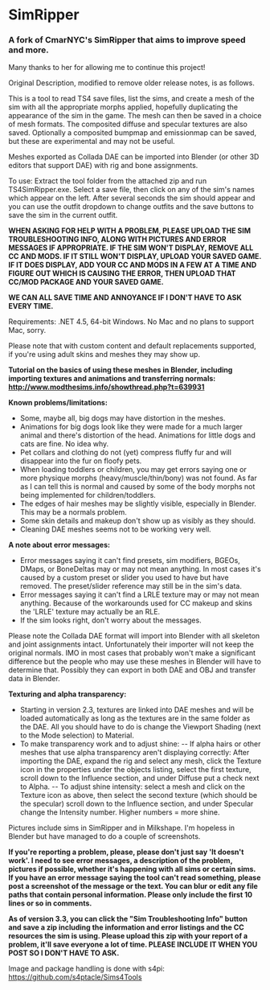 # SimRipper
### A fork of CmarNYC's SimRipper that aims to improve speed and more.

Many thanks to her for allowing me to continue this project!

Original Description, modified to remove older release notes, is as follows.

This is a tool to read TS4 save files, list the sims, and create a mesh of the sim with all the appropriate morphs applied, hopefully duplicating the appearance of the sim in the game. The mesh can then be saved in a choice of mesh formats. The composited diffuse and specular textures are also saved. Optionally a composited bumpmap and emissionmap can be saved, but these are experimental and may not be useful.

Meshes exported as Collada DAE can be imported into Blender (or other 3D editors that support DAE) with rig and bone assignments.

To use: Extract the tool folder from the attached zip and run TS4SimRipper.exe. Select a save file, then click on any of the sim's names which appear on the left. After several seconds the sim should appear and you can use the outfit dropdown to change outfits and the save buttons to save the sim in the current outfit.

**WHEN ASKING FOR HELP WITH A PROBLEM, PLEASE UPLOAD THE SIM TROUBLESHOOTING INFO, ALONG WITH PICTURES AND ERROR MESSAGES IF APPROPRIATE. IF THE SIM WON'T DISPLAY, REMOVE ALL CC AND MODS. IF IT STILL WON'T DISPLAY, UPLOAD YOUR SAVED GAME. IF IT DOES DISPLAY, ADD YOUR CC AND MODS IN A FEW AT A TIME AND FIGURE OUT WHICH IS CAUSING THE ERROR, THEN UPLOAD THAT CC/MOD PACKAGE AND YOUR SAVED GAME.**

**WE CAN ALL SAVE TIME AND ANNOYANCE IF I DON'T HAVE TO ASK EVERY TIME.**

Requirements: .NET 4.5, 64-bit Windows. No Mac and no plans to support Mac, sorry.

Please note that with custom content and default replacements supported, if you're using adult skins and meshes they may show up.

**Tutorial on the basics of using these meshes in Blender, including importing textures and animations and transferring normals: http://www.modthesims.info/showthread.php?t=639931**

**Known problems/limitations:**
- Some, maybe all, big dogs may have distortion in the meshes.
- Animations for big dogs look like they were made for a much larger animal and there's distortion of the head. Animations for little dogs and cats are fine. No idea why.
- Pet collars and clothing do not (yet) compress fluffy fur and will disappear into the fur on floofy pets.
- When loading toddlers or children, you may get errors saying one or more physique morphs (heavy/muscle/thin/bony) was not found. As far as I can tell this is normal and caused by some of the body morphs not being implemented for children/toddlers.
- The edges of hair meshes may be slightly visible, especially in Blender. This may be a normals problem.
- Some skin details and makeup don't show up as visibly as they should.
- Cleaning DAE meshes seems not to be working very well.

**A note about error messages:**
- Error messages saying it can't find presets, sim modifiers, BGEOs, DMaps, or BoneDeltas may or may not mean anything. In most cases it's caused by a custom preset or slider you used to have but have removed. The preset/slider reference may still be in the sim's data.
- Error messages saying it can't find a LRLE texture may or may not mean anything. Because of the workarounds used for CC makeup and skins the 'LRLE' texture may actually be an RLE.
- If the sim looks right, don't worry about the messages.

Please note the Collada DAE format will import into Blender with all skeleton and joint assignments intact. Unfortunately their importer will not keep the original normals. IMO in most cases that probably won't make a significant difference but the people who may use these meshes in Blender will have to determine that. Possibly they can export in both DAE and OBJ and transfer data in Blender.

**Texturing and alpha transparency:**
- Starting in version 2.3, textures are linked into DAE meshes and will be loaded automatically as long as the textures are in the same folder as the DAE. All you should have to do is change the Viewport Shading (next to the Mode selection) to Material.
- To make transparency work and to adjust shine:
-- If alpha hairs or other meshes that use alpha transparency aren't displaying correctly: After importing the DAE, expand the rig and select any mesh, click the Texture icon in the properties under the objects listing, select the first texture, scroll down to the Influence section, and under Diffuse put a check next to Alpha.
-- To adjust shine intensity: select a mesh and click on the Texture icon as above, then select the second texture (which should be the specular) scroll down to the Influence section, and under Specular change the Intensity number. Higher numbers = more shine.

Pictures include sims in SimRipper and in Milkshape. I'm hopeless in Blender but have managed to do a couple of screenshots. 

**If you're reporting a problem, please, please don't just say 'It doesn't work'. I need to see error messages, a description of the problem, pictures if possible, whether it's happening with all sims or certain sims. If you have an error message saying the tool can't read something, please post a screenshot of the message or the text. You can blur or edit any file paths that contain personal information. Please only include the first 10 lines or so in comments.**

**As of version 3.3, you can click the "Sim Troubleshooting Info" button and save a zip including the information and error listings and the CC resources the sim is using. Please upload this zip with your report of a problem, it'll save everyone a lot of time. PLEASE INCLUDE IT WHEN YOU POST SO I DON'T HAVE TO ASK.**


Image and package handling is done with s4pi: https://github.com/s4ptacle/Sims4Tools
